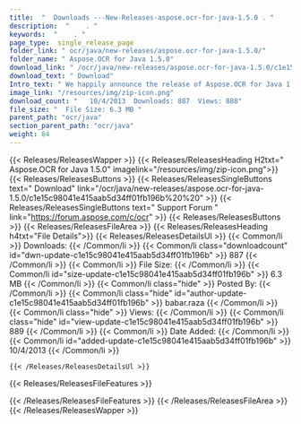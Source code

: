 ```yaml
---
title:  "  Downloads ---New-Releases-aspose.ocr-for-java-1.5.0 . " 
description:  "    . " 
keywords:  "    . " 
page_type:  single_release_page
folder_link: " ocr/java/new-releases/aspose.ocr-for-java-1.5.0/"
folder_name: " Aspose.OCR for Java 1.5.0"
download_link: " /ocr/java/new-releases/aspose.ocr-for-java-1.5.0/c1e15c98041e415aab5d34ff01fb196b"
download_text: " Download"
Intro_text: " We happily announce the release of Aspose.OCR for Java 1.5.0. Aspose.OCR for Jav..."
image_link: "/resources/img/zip-icon.png"
download_count: "   10/4/2013  Downloads: 887  Views: 888"
file_size: "  File Size: 6.3 MB "
parent_path: "ocr/java"
section_parent_path: "ocr/java"
weight: 84
---
```


{{< Releases/ReleasesWapper >}}
  {{< Releases/ReleasesHeading H2txt=" Aspose.OCR for Java 1.5.0" imagelink="/resources/img/zip-icon.png">}}
  {{< Releases/ReleasesButtons >}}
    {{< Releases/ReleasesSingleButtons text=" Download" link="/ocr/java/new-releases/aspose.ocr-for-java-1.5.0/c1e15c98041e415aab5d34ff01fb196b%20%20" >}}
    {{< Releases/ReleasesSingleButtons text=" Support Forum " link="https://forum.aspose.com/c/ocr" >}}
  {{< Releases/ReleasesButtons >}}
  {{< Releases/ReleasesFileArea >}}
    {{< Releases/ReleasesHeading h4txt="File Details">}}
    {{< Releases/ReleasesDetailsUl >}}
            {{< Common/li  >}} Downloads: {{< /Common/li >}} 
      {{< Common/li class="downloadcount" id="dwn-update-c1e15c98041e415aab5d34ff01fb196b" >}} 887 {{< /Common/li >}} 
      {{< Common/li  >}} File Size: {{< /Common/li >}} 
      {{< Common/li id="size-update-c1e15c98041e415aab5d34ff01fb196b" >}} 6.3 MB {{< /Common/li >}} 
      {{< Common/li  class="hide" >}} Posted By: {{< /Common/li >}} 
      {{< Common/li class="hide" id="author-update-c1e15c98041e415aab5d34ff01fb196b" >}} babar.raza {{< /Common/li >}} 
      {{< Common/li class="hide"  >}} Views: {{< /Common/li >}} 
      {{< Common/li class="hide" id="view-update-c1e15c98041e415aab5d34ff01fb196b" >}} 889 {{< /Common/li >}} 
      {{< Common/li  >}} Date Added: {{< /Common/li >}} 
      {{< Common/li id="added-update-c1e15c98041e415aab5d34ff01fb196b" >}} 10/4/2013 {{< /Common/li >}} 

    {{< /Releases/ReleasesDetailsUl >}}

  {{< Releases/ReleasesFileFeatures >}}
      
  {{< /Releases/ReleasesFileFeatures >}}
 {{< /Releases/ReleasesFileArea >}}
{{< /Releases/ReleasesWapper >}}


